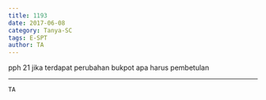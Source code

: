 ```yaml
---
title: 1193
date: 2017-06-08
category: Tanya-SC
tags: E-SPT
author: TA
---
```


pph 21 jika terdapat perubahan bukpot apa harus pembetulan

---



`TA`
